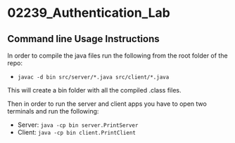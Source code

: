 # 02239_Authentication_Lab

## Command line Usage Instructions
In order to compile the java files run the following from the root folder of the repo:
* `javac -d bin src/server/*.java src/client/*.java`

This will create a bin folder with all the compiled .class files.

Then in order to run the server and client apps you have to open two terminals and run the following:
* Server: `java -cp bin server.PrintServer`
* Client: `java -cp bin client.PrintClient`